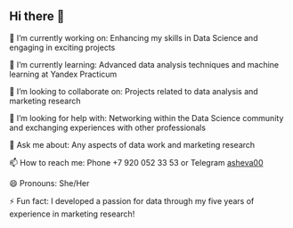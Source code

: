## Hi there 👋

🔭 I’m currently working on: Enhancing my skills in Data Science and engaging in exciting projects

🌱 I’m currently learning: Advanced data analysis techniques and machine learning at Yandex Practicum

👯 I’m looking to collaborate on: Projects related to data analysis and marketing research

🤔 I’m looking for help with: Networking within the Data Science community and exchanging experiences with other professionals

💬 Ask me about: Any aspects of data work and marketing research

📫 How to reach me: Phone +7 920 052 33 53 or Telegram [asheva00](https://t.me/asheva00)

😄 Pronouns: She/Her

⚡ Fun fact: I developed a passion for data through my five years of experience in marketing research!
